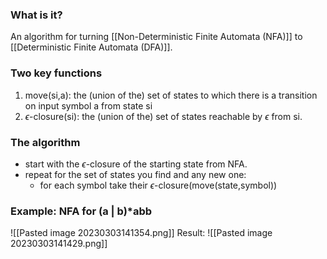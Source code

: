 ### What is it?
An algorithm for turning [[Non-Deterministic Finite Automata (NFA)]] to [[Deterministic Finite Automata (DFA)]].

### Two key functions
1. move(si,a): the (union of the) set of states to which there is a transition on input symbol a from state si
2. $\epsilon$-closure(si): the (union of the) set of states reachable by $\epsilon$ from si.

### The algorithm
- start with the $\epsilon$-closure of the starting state from NFA.
- repeat for the set of states you find and any new one: 
	- for each symbol take their $\epsilon$-closure(move(state,symbol))

### Example: NFA for (a | b)\*abb
![[Pasted image 20230303141354.png]]
Result:
![[Pasted image 20230303141429.png]]
